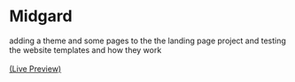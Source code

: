 # Midgard
adding a theme and some pages to the the landing page project
and testing the website templates and how they work
<br>
<br>
<a href="https://ShadeAyman.github.io/Midgard/"> (Live Preview)</a>
